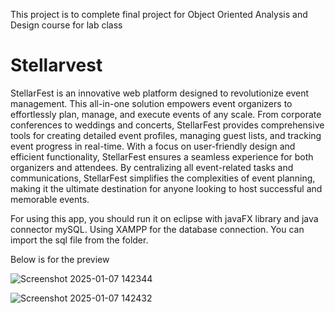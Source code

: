 This project is to complete final project for Object Oriented Analysis and Design course for lab class

# Stellarvest

StellarFest is an innovative web platform designed to revolutionize event management. 
This all-in-one solution empowers event organizers to effortlessly plan, manage, and execute events of any scale. 
From corporate conferences to weddings and concerts, StellarFest provides comprehensive tools for creating detailed event profiles, managing guest lists, and tracking event progress in real-time. 
With a focus on user-friendly design and efficient functionality, StellarFest ensures a seamless experience for both organizers and attendees. 
By centralizing all event-related tasks and communications, StellarFest simplifies the complexities of event planning, making it the ultimate destination for anyone looking to host successful and memorable events.

For using this app, you should run it on eclipse with javaFX library and java connector mySQL.
Using XAMPP for the database connection. You can import the sql file from the folder.

Below is for the preview

![Screenshot 2025-01-07 142344](https://github.com/user-attachments/assets/b8ceb5f8-7d08-4f01-a3ec-ea1913ec52c2)

![Screenshot 2025-01-07 142432](https://github.com/user-attachments/assets/018a9ab1-8b0a-445a-8fb5-3b424c30441c)
